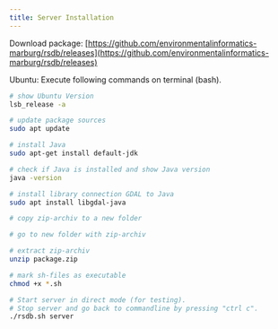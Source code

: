 ```yaml
---
title: Server Installation
---
```


Download package: [https://github.com/environmentalinformatics-marburg/rsdb/releases](https://github.com/environmentalinformatics-marburg/rsdb/releases)

Ubuntu: Execute following commands on terminal (bash).

~~~ bash
# show Ubuntu Version
lsb_release -a

# update package sources
sudo apt update

# install Java
sudo apt-get install default-jdk

# check if Java is installed and show Java version
java -version

# install library connection GDAL to Java
sudo apt install libgdal-java

# copy zip-archiv to a new folder

# go to new folder with zip-archiv

# extract zip-archiv
unzip package.zip

# mark sh-files as executable
chmod +x *.sh

# Start server in direct mode (for testing).
# Stop server and go back to commandline by pressing "ctrl c".
./rsdb.sh server
~~~